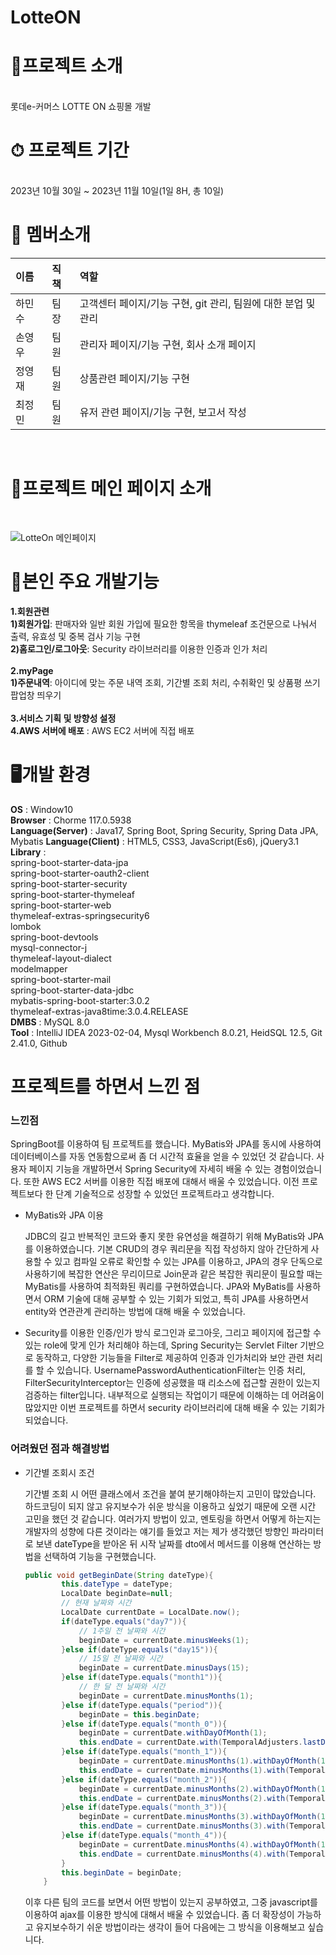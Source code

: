 # LotteON

<div align=center>


</div>
<h1>🛒프로젝트 소개</h1><br>
롯데e-커머스 LOTTE ON 쇼핑몰 개발
<br>
<h1>⏱ 프로젝트 기간</h1><br>
2023년 10월 30일 ~ 2023년 11월 10일(1일 8H, 총 10일)
<br>
<h1>👫 멤버소개</h1>

| 이름  |직책|역할|
|:----|:----|:----|
| 하민수 |팀장|고객센터 페이지/기능 구현, git 관리, 팀원에 대한 분업 및 관리|
| 손영우 |팀원|관리자 페이지/기능 구현, 회사 소개 페이지|
| 정영재 |팀원|상품관련 페이지/기능 구현|
| 최정민 |팀원|유저 관련 페이지/기능 구현, 보고서 작성|
<br>
<h1>🌟프로젝트 메인 페이지 소개</h1><br>

![LotteOn 메인페이지](https://github.com/bllor/Project2023/assets/136154061/99dc1a6e-72b0-43fe-b49d-dc5c7b6dd123)

<h1>🌝본인 주요 개발기능</h1>

**1.회원관련**<br>
**1)회원가입**: 판매자와 일반 회원 가입에 필요한 항목을 thymeleaf 조건문으로 나눠서 출력, 유효성 및 중복 검사 기능 구현<br>
**2)홈로그인/로그아웃**: Security 라이브러리를 이용한 인증과 인가 처리 <br>
<br>
**2.myPage**<br>
**1)주문내역**: 아이디에 맞는 주문 내역 조회, 기간별 조회 처리, 수취확인 및 상품평 쓰기 팝업창 띄우기<br>
<br>
**3.서비스 기획 및 방향성 설정**
<br>
**4.AWS 서버에 배포** : AWS EC2 서버에 직접 배포
<h1>🖥개발 환경</h1>

**OS** : Window10<br>
**Browser** : Chorme 117.0.5938<br>
**Language(Server)** : Java17, Spring Boot, Spring Security, Spring Data JPA, Mybatis 
**Language(Client)** : HTML5, CSS3, JavaScript(Es6), jQuery3.1
**Library** : <br>
spring-boot-starter-data-jpa<br>
spring-boot-starter-oauth2-client<br>
spring-boot-starter-security <br>
spring-boot-starter-thymeleaf<br>
spring-boot-starter-web<br>
thymeleaf-extras-springsecurity6 <br>
lombok<br>
spring-boot-devtools <br>
mysql-connector-j<br>
thymeleaf-layout-dialect <br>
modelmapper <br>
spring-boot-starter-mail <br>
spring-boot-starter-data-jdbc <br>
mybatis-spring-boot-starter:3.0.2 <br>
thymeleaf-extras-java8time:3.0.4.RELEASE <br>
**DMBS** : MySQL 8.0<br>
**Tool** : IntelliJ IDEA 2023-02-04, Mysql Workbench 8.0.21, HeidSQL 12.5, Git 2.41.0, Github
<br>

<h1>프로젝트를 하면서 느낀 점</h1>

### 느낀점

SpringBoot를 이용하여 팀 프로젝트를 했습니다.
MyBatis와 JPA를 동시에 사용하여 데이터베이스를 자동 연동함으로써 좀 더 시간적 효율을 얻을 수 있었던 것 같습니다.
사용자 페이지 기능을 개발하면서 Spring Security에 자세히 배울 수 있는 경험이었습니다.
또한 AWS EC2 서버를 이용한 직접 배포에 대해서 배울 수 있었습니다.
이전 프로젝트보다 한 단계 기술적으로 성장할 수 있었던 프로젝트라고 생각합니다.

- MyBatis와 JPA 이용

  JDBC의 길고 반복적인 코드와 좋지 못한 유연성을 해결하기 위해 MyBatis와 JPA를 이용하였습니다.
  기본 CRUD의 경우 쿼리문을 직접 작성하지 않아 간단하게 사용할 수 있고 컴파일 오류로 확인할 수 있는 JPA를 이용하고,
  JPA의 경우 단독으로 사용하기에 복잡한 연산은 무리이므로 Join문과 같은 복잡한 쿼리문이 필요할 때는 MyBatis를 사용하여 최적화된 쿼리를 구현하였습니다.
  JPA와 MyBatis를 사용하면서 ORM 기술에 대해 공부할 수 있는 기회가 되었고, 특히 JPA를 사용하면서 entity와 연관관계 관리하는 방법에 대해 배울 수 있었습니다.

- Security를 이용한 인증/인가 방식
  로그인과 로그아웃, 그리고 페이지에 접근할 수 있는 role에 맞게 인가 처리해야 하는데, Spring Security는 Servlet Filter 기반으로 동작하고, 다양한 기능들을 Filter로 제공하여 인증과 인가처리와 보안 관련 처리를 할 수 있습니다. UsernamePasswordAuthenticationFilter는 인증 처리, FilterSecurityInterceptor는 인증에 성공했을 때 리소스에 접근할 권한이 있는지 검증하는 filter입니다. 내부적으로 실행되는 작업이기 때문에 이해하는 데 어려움이 많았지만 이번 프로젝트를 하면서 security 라이브러리에 대해 배울 수 있는 기회가 되었습니다.

### 어려웠던 점과 해결방법



- 기간별 조회시 조건

  기간별 조회 시 어떤 클래스에서 조건을 붙여 분기해야하는지 고민이 많았습니다. 하드코딩이 되지 않고 유지보수가 쉬운 방식을 이용하고 싶었기 때문에 오랜 시간 고민을 했던 것 같습니다. 여러가지 방법이 있고, 멘토링을 하면서 어떻게 하는지는 개발자의 성향에 다른 것이라는 얘기를 들었고 저는 제가 생각했던 방향인 파라미터로 보낸 dateType을 받아온 뒤 시작 날짜를 dto에서 메서드를 이용해 연산하는 방법을 선택하여 기능을 구현했습니다.

    ```java
    public void getBeginDate(String dateType){
            this.dateType = dateType;
            LocalDate beginDate=null;
            // 현재 날짜와 시간
            LocalDate currentDate = LocalDate.now();
            if(dateType.equals("day7")){
                // 1주일 전 날짜와 시간
                beginDate = currentDate.minusWeeks(1);
            }else if(dateType.equals("day15")){
                // 15일 전 날짜와 시간
                beginDate = currentDate.minusDays(15);
            }else if(dateType.equals("month1")){
                // 한 달 전 날짜와 시간
                beginDate = currentDate.minusMonths(1);
            }else if(dateType.equals("period")){
                beginDate = this.beginDate;
            }else if(dateType.equals("month_0")){
                beginDate = currentDate.withDayOfMonth(1);
                this.endDate = currentDate.with(TemporalAdjusters.lastDayOfMonth());
            }else if(dateType.equals("month_1")){
                beginDate = currentDate.minusMonths(1).withDayOfMonth(1);
                this.endDate = currentDate.minusMonths(1).with(TemporalAdjusters.lastDayOfMonth());
            }else if(dateType.equals("month_2")){
                beginDate = currentDate.minusMonths(2).withDayOfMonth(1);
                this.endDate = currentDate.minusMonths(2).with(TemporalAdjusters.lastDayOfMonth());
            }else if(dateType.equals("month_3")){
                beginDate = currentDate.minusMonths(3).withDayOfMonth(1);
                this.endDate = currentDate.minusMonths(3).with(TemporalAdjusters.lastDayOfMonth());
            }else if(dateType.equals("month_4")){
                beginDate = currentDate.minusMonths(4).withDayOfMonth(1);
                this.endDate = currentDate.minusMonths(4).with(TemporalAdjusters.lastDayOfMonth());
            }
            this.beginDate = beginDate;
        }
    
    ```

  이후 다른 팀의 코드를 보면서 어떤 방법이 있는지 공부하였고, 그중 javascript를 이용하여 ajax를 이용한 방식에 대해서 배울 수 있었습니다. 좀 더 확장성이 가능하고 유지보수하기 쉬운 방법이라는 생각이 들어 다음에는 그 방식을 이용해보고 싶습니다.